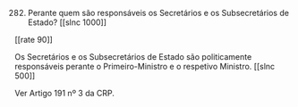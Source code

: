 282. Perante quem são responsáveis os Secretários e os Subsecretários de Estado?
[[slnc 1000]]

[[rate 90]]

Os Secretários e os Subsecretários de Estado são politicamente responsáveis perante o Primeiro-Ministro e o respetivo Ministro.
[[slnc 500]]

Ver Artigo 191 nº 3 da CRP.
